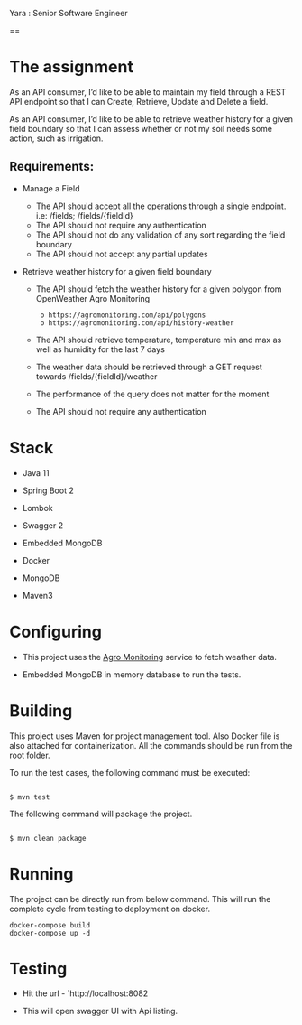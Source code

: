 
Yara : Senior Software Engineer

==

 

# The assignment

As an API consumer, I’d like to be able to maintain my field through a REST API endpoint so that I can Create,
Retrieve, Update and Delete a field.

As an API consumer, I’d like to be able to retrieve weather history for a given field boundary so that I can assess
whether or not my soil needs some action, such as irrigation.

 

## Requirements: 

- Manage a Field

     - The API should accept all the operations through a single endpoint. i.e: /fields;
           /fields/{fieldId}
     - The API should not require any authentication
     - The API should not do any validation of any sort regarding the field boundary
     - The API should not accept any partial updates

- Retrieve weather history for a given field boundary

     - The API should fetch the weather history for a given polygon from OpenWeather Agro Monitoring

            o https://agromonitoring.com/api/polygons
            o https://agromonitoring.com/api/history-weather

     - The API should retrieve temperature, temperature min and max as well as humidity for the last 7 days
     - The weather data should be retrieved through a GET request towards /fields/{fieldId}/weather
     - The performance of the query does not matter for the moment
     - The API should not require any authentication

 

# Stack

 

* Java 11

* Spring Boot 2

* Lombok

* Swagger 2

* Embedded MongoDB

* Docker

* MongoDB

* Maven3

 

# Configuring

 

* This project uses the [Agro Monitoring](https://agromonitoring.com/api/history-weather) service to fetch weather data.

* Embedded MongoDB in memory database to run the tests.

 

 

# Building

This project uses Maven for project management tool. Also Docker file is also attached for containerization.  All the commands should be run from the root folder.
 

To run the test cases, the following command must be executed:
 

```

$ mvn test

```

The following command will package the project.
 

```

$ mvn clean package

```

 

# Running

 

The project can be directly run from below command. This will run the complete cycle from testing to deployment on docker.

```
docker-compose build
docker-compose up -d

```


# Testing

 

* Hit the url - `http://localhost:8082

* This will open swagger UI with Api listing.


